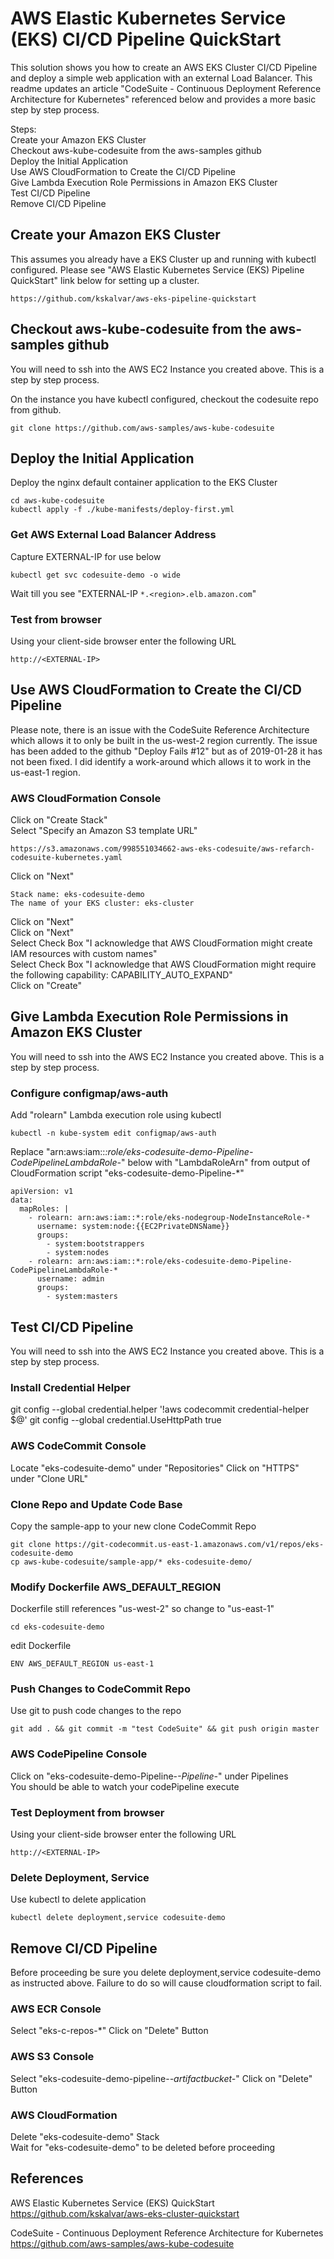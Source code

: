 AWS Elastic Kubernetes Service (EKS) CI/CD Pipeline QuickStart  
===============================================

This solution shows you how to create an AWS EKS Cluster CI/CD Pipeline and deploy a simple web application with an external Load Balancer. This readme updates an article "CodeSuite - Continuous Deployment Reference Architecture for Kubernetes" referenced below and provides a more basic step by step process.  

Steps:  
  Create your Amazon EKS Cluster  
  Checkout aws-kube-codesuite from the aws-samples github  
  Deploy the Initial Application  
  Use AWS CloudFormation to Create the CI/CD Pipeline  
  Give Lambda Execution Role Permissions in Amazon EKS Cluster  
  Test CI/CD Pipeline  
  Remove CI/CD Pipeline  


## Create your Amazon EKS Cluster
This assumes you already have a EKS Cluster up and running with kubectl configured.  Please see "AWS Elastic Kubernetes Service (EKS) Pipeline QuickStart" link below for setting up a cluster.    
```
https://github.com/kskalvar/aws-eks-pipeline-quickstart  
```

## Checkout aws-kube-codesuite from the aws-samples github

You will need to ssh into the AWS EC2 Instance you created above.  This is a step by step process.  

On the instance you have kubectl configured, checkout the codesuite repo from github.  
```
git clone https://github.com/aws-samples/aws-kube-codesuite
```

## Deploy the Initial Application
Deploy the nginx default container application to the EKS Cluster
```
cd aws-kube-codesuite
kubectl apply -f ./kube-manifests/deploy-first.yml
```

### Get AWS External Load Balancer Address
Capture EXTERNAL-IP for use below
```
kubectl get svc codesuite-demo -o wide
```
Wait till you see "EXTERNAL-IP ```*.<region>.elb.amazon.com```" 

### Test from browser
Using your client-side browser enter the following URL
```
http://<EXTERNAL-IP>
```
## Use AWS CloudFormation to Create the CI/CD Pipeline

Please note, there is an issue with the CodeSuite Reference Architecture which allows it to only be built in the us-west-2 region currently.  The issue has been added to the github "Deploy Fails #12" but as of 2019-01-28 it has not been fixed.  I did identify a work-around which allows it to work in the us-east-1 region.

### AWS CloudFormation Console
Click on "Create Stack"  
Select "Specify an Amazon S3 template URL"  
```
https://s3.amazonaws.com/998551034662-aws-eks-codesuite/aws-refarch-codesuite-kubernetes.yaml
```
Click on "Next"  
```
Stack name: eks-codesuite-demo
The name of your EKS cluster: eks-cluster
```
Click on "Next"  
Click on "Next"  
Select Check Box "I acknowledge that AWS CloudFormation might create IAM resources with custom names"  
Select Check Box "I acknowledge that AWS CloudFormation might require the following capability: CAPABILITY_AUTO_EXPAND"  
Click on "Create"


## Give Lambda Execution Role Permissions in Amazon EKS Cluster
You will need to ssh into the AWS EC2 Instance you created above. This is a step by step process.


### Configure configmap/aws-auth

Add "rolearn" Lambda execution role using kubectl
```
kubectl -n kube-system edit configmap/aws-auth
```
Replace "arn:aws:iam::*:role/eks-codesuite-demo-Pipeline-CodePipelineLambdaRole-*" below with "LambdaRoleArn" from output of CloudFormation script "eks-codesuite-demo-Pipeline-*"
```
apiVersion: v1
data:
  mapRoles: |
    - rolearn: arn:aws:iam::*:role/eks-nodegroup-NodeInstanceRole-*
      username: system:node:{{EC2PrivateDNSName}}
      groups:
        - system:bootstrappers
        - system:nodes
    - rolearn: arn:aws:iam::*:role/eks-codesuite-demo-Pipeline-CodePipelineLambdaRole-*
      username: admin
      groups:
        - system:masters
```

## Test CI/CD Pipeline
You will need to ssh into the AWS EC2 Instance you created above. This is a step by step process.  

### Install Credential Helper
git config --global credential.helper '!aws codecommit credential-helper $@'
git config --global credential.UseHttpPath true

### AWS CodeCommit Console
Locate "eks-codesuite-demo" under "Repositories"
Click on "HTTPS" under "Clone URL" 

### Clone Repo and Update Code Base
Copy the sample-app to your new clone CodeCommit Repo
```
git clone https://git-codecommit.us-east-1.amazonaws.com/v1/repos/eks-codesuite-demo
cp aws-kube-codesuite/sample-app/* eks-codesuite-demo/
```
### Modify Dockerfile AWS_DEFAULT_REGION
Dockerfile still references "us-west-2" so change to "us-east-1"
```
cd eks-codesuite-demo
```
edit Dockerfile
```
ENV AWS_DEFAULT_REGION us-east-1
```
### Push Changes to CodeCommit Repo
Use git to push code changes to the repo
```
git add . && git commit -m "test CodeSuite" && git push origin master
```

### AWS CodePipeline Console
Click on "eks-codesuite-demo-Pipeline-*-Pipeline-*" under Pipelines  
You should be able to watch your codePipeline execute

### Test Deployment from browser
Using your client-side browser enter the following URL
```
http://<EXTERNAL-IP>
```

### Delete Deployment, Service
Use kubectl to delete application
```
kubectl delete deployment,service codesuite-demo
```

## Remove CI/CD Pipeline
Before proceeding be sure you delete deployment,service codesuite-demo as instructed above.  Failure to do so will cause cloudformation
script to fail.

### AWS ECR Console
Select "eks-c-repos-*"
Click on "Delete" Button

### AWS S3 Console
Select "eks-codesuite-demo-pipeline-*-artifactbucket-*"
Click on "Delete" Button

### AWS CloudFormation
Delete "eks-codesuite-demo" Stack  
Wait for "eks-codesuite-demo" to be deleted before proceeding


## References
AWS Elastic Kubernetes Service (EKS) QuickStart  
https://github.com/kskalvar/aws-eks-cluster-quickstart

CodeSuite - Continuous Deployment Reference Architecture for Kubernetes  
https://github.com/aws-samples/aws-kube-codesuite  
